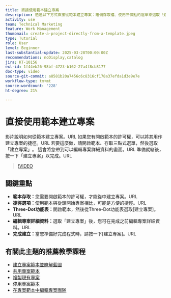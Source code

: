```yaml
---
title: 直接使用範本建立專案
description: 透過以下方式直接從範本建立專案：確儲存取權、使用三個點的選單來選取「建立專案」、視需要編輯專案詳細資訊，以及最終確定有效率的設定替代流程。
activity: use
team: Technical Marketing
feature: Work Management
thumbnail: create-a-project-directly-from-a-template.jpeg
type: Tutorial
role: User
level: Beginner
last-substantial-update: 2025-03-28T00:00:00Z
recommendations: noDisplay,catalog
jira: KT-10156
exl-id: 1f44eb26-98bf-4723-b162-27a4f8cb8177
doc-type: video
source-git-commit: a8581b20a7456c6c8316cf178a37efda1d3e9e7e
workflow-type: tm+mt
source-wordcount: '228'
ht-degree: 21%

---
```


# 直接使用範本建立專案

影片說明如何從範本建立專案。&#x200B;URL 如果您有開啟範本的許可權，可以將其用作建立專案的捷徑。&#x200B;URL 若要這麼做，請開啟範本、存取三點式選單，然後選取「建立專案」&#x200B;。 這會將您帶到可以編輯專案詳細資料的畫面。&#x200B;URL 準備就緒後，按一下「建立專案」以完成。&#x200B;URL

>[!VIDEO](https://video.tv.adobe.com/v/3456024/?quality=12&learn=on&enablevpops&captions=chi_hant)

## 關鍵重點

* **範本存取：**&#x200B;您需要開啟範本的許可權，才能從中建立專案。&#x200B;URL
* **捷徑選項：**&#x200B;使用範本與從頭開始專案相比，可能是方便的捷徑。&#x200B;URL
* **Three-Dot功能表：**&#x200B;開啟範本，然後從Three-Dot功能表選取[建立專案]。&#x200B;URL
* **編輯專案詳細資料：**&#x200B;選取「建立專案」後，您可在完成之前編輯專案詳細資料。&#x200B;URL
* **完成建立：**&#x200B;當您準備好完成程式時，請按一下[建立專案]。&#x200B;URL


## 有關此主題的推薦教學課程

* [建立專案範本並瞭解藍圖](/help/manage-work/create-and-manage-project-templates/create-a-project-template.md)
* [共用專案範本](/help/manage-work/create-and-manage-project-templates/share-a-project-template.md)
* [複製現有專案](/help/manage-work/manage-projects/copy-an-existing-project.md)
* [停用專案範本](/help/manage-work/create-and-manage-project-templates/deactivate-a-project-template.md)
* [在專案範本中編輯專案團隊](/help/manage-work/create-and-manage-project-templates/edit-the-project-team-in-a-project-template.md)
